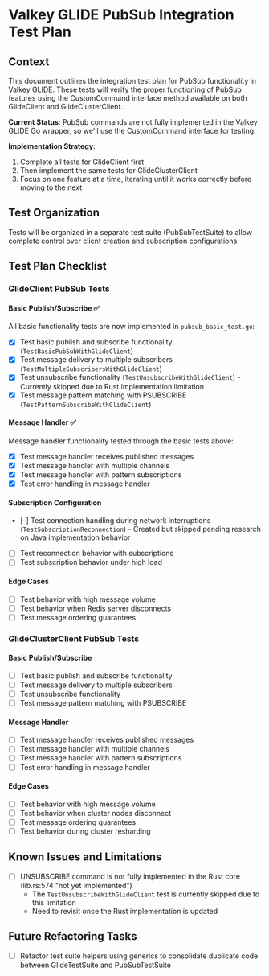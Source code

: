 # Valkey GLIDE PubSub Integration Test Plan

## Context 

This document outlines the integration test plan for PubSub functionality in Valkey GLIDE. These tests will verify the proper functioning of PubSub features using the CustomCommand interface method available on both GlideClient and GlideClusterClient.

**Current Status**: PubSub commands are not fully implemented in the Valkey GLIDE Go wrapper, so we'll use the CustomCommand interface for testing.

**Implementation Strategy**:

1. Complete all tests for GlideClient first
2. Then implement the same tests for GlideClusterClient
3. Focus on one feature at a time, iterating until it works correctly before moving to the next

## Test Organization

Tests will be organized in a separate test suite (PubSubTestSuite) to allow complete control over client creation and subscription configurations.

## Test Plan Checklist

### GlideClient PubSub Tests

#### Basic Publish/Subscribe ✅
All basic functionality tests are now implemented in `pubsub_basic_test.go`:
- [x] Test basic publish and subscribe functionality (`TestBasicPubSubWithGlideClient`)
- [x] Test message delivery to multiple subscribers (`TestMultipleSubscribersWithGlideClient`)
- [x] Test unsubscribe functionality (`TestUnsubscribeWithGlideClient`) - Currently skipped due to Rust implementation limitation
- [x] Test message pattern matching with PSUBSCRIBE (`TestPatternSubscribeWithGlideClient`)

#### Message Handler ✅
Message handler functionality tested through the basic tests above:
- [x] Test message handler receives published messages
- [x] Test message handler with multiple channels 
- [x] Test message handler with pattern subscriptions
- [x] Test error handling in message handler

#### Subscription Configuration
- [-] Test connection handling during network interruptions (`TestSubscriptionReconnection`) - Created but skipped pending research on Java implementation behavior
- [ ] Test reconnection behavior with subscriptions
- [ ] Test subscription behavior under high load

#### Edge Cases
- [ ] Test behavior with high message volume
- [ ] Test behavior when Redis server disconnects
- [ ] Test message ordering guarantees

### GlideClusterClient PubSub Tests

#### Basic Publish/Subscribe
- [ ] Test basic publish and subscribe functionality 
- [ ] Test message delivery to multiple subscribers
- [ ] Test unsubscribe functionality
- [ ] Test message pattern matching with PSUBSCRIBE

#### Message Handler
- [ ] Test message handler receives published messages
- [ ] Test message handler with multiple channels
- [ ] Test message handler with pattern subscriptions
- [ ] Test error handling in message handler

#### Edge Cases
- [ ] Test behavior with high message volume
- [ ] Test behavior when cluster nodes disconnect
- [ ] Test message ordering guarantees
- [ ] Test behavior during cluster resharding

## Known Issues and Limitations

- [ ] UNSUBSCRIBE command is not fully implemented in the Rust core (lib.rs:574 "not yet implemented")
  - The `TestUnsubscribeWithGlideClient` test is currently skipped due to this limitation
  - Need to revisit once the Rust implementation is updated

## Future Refactoring Tasks

- [ ] Refactor test suite helpers using generics to consolidate duplicate code between GlideTestSuite and PubSubTestSuite
